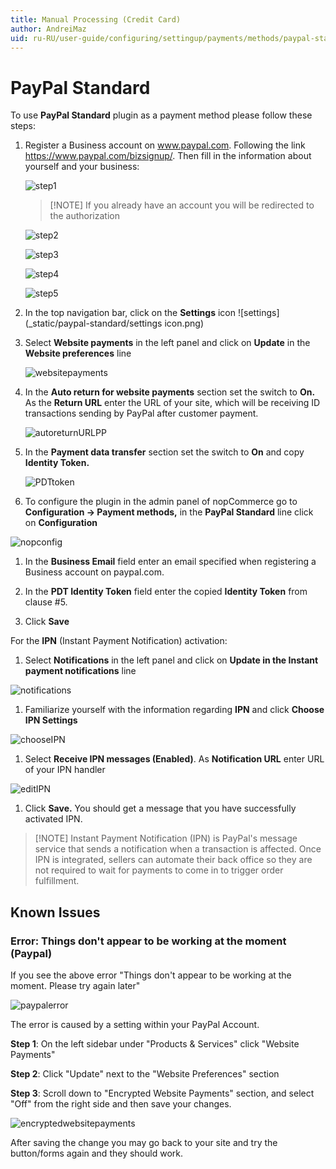 ```yaml
---
title: Manual Processing (Credit Card)
author: AndreiMaz
uid: ru-RU/user-guide/configuring/settingup/payments/methods/paypal-standard
---
```


# PayPal Standard

To use **PayPal Standard** plugin as a payment method please follow these steps:

1. Register a Business account on www.paypal.com. Following the link <https://www.paypal.com/bizsignup/>. Then fill in the information about yourself and your business:
    
    ![step1](_static/paypal-standard/signUp1step.png)
    
    > [!NOTE] If you already have an account you will be redirected to the authorization
    
    ![step2](_static/paypal-standard/signUp2step.png)
    
    ![step3](_static/paypal-standard/signUp3step.png)
    
    ![step4](_static/paypal-standard/signUp4step.png)
    
    ![step5](_static/paypal-standard/signUp5step.png)

2. In the top navigation bar, click on the **Settings** icon ![settings](_static/paypal-standard/settings icon.png)

3. Select **Website payments** in the left panel and click on **Update** in the **Website preferences** line
    
    ![websitepayments](_static/paypal-standard/websitepaymentsppal.png)

4. In the **Auto return for website payments** section set the switch to **On.** As the **Return URL** enter the URL of your site, which will be receiving ID transactions sending by PayPal after customer payment.
    
    ![autoreturnURLPP](_static/paypal-standard/autoreturnURLPP.png)

5. In the **Payment data transfer** section set the switch to **On** and copy **Identity Token.**
    
    ![PDTtoken](_static/paypal-standard/PDTtoken.png)

6. To configure the plugin in the admin panel of nopCommerce go to **Configuration → Payment methods,** in the **PayPal Standard** line click on **Configuration**

![nopconfig](_static/paypal-standard/nopConfigPP.png)

1. In the **Business Email** field enter an email specified when registering a Business account on paypal.com.

2. In the **PDT Identity Token** field enter the copied **Identity Token** from clause #5.

3. Click **Save**

For the **IPN** (Instant Payment Notification) activation:

1. Select **Notifications** in the left panel and click on **Update in the Instant payment notifications** line

![notifications](_static/paypal-standard/notificationsPP.png)

1. Familiarize yourself with the information regarding **IPN** and click **Choose IPN Settings**

![chooseIPN](_static/paypal-standard/chooseIPNSettings.png)

1. Select **Receive IPN messages (Enabled)**. As **Notification URL** enter URL of your IPN handler

![editIPN](_static/paypal-standard/editIPN.png)

1. Click **Save.** You should get a message that you have successfully activated IPN.

> [!NOTE] Instant Payment Notification (IPN) is PayPal's message service that sends a notification when a transaction is affected. Once IPN is integrated, sellers can automate their back office so they are not required to wait for payments to come in to trigger order fulfillment.

## Known Issues

### Error: Things don't appear to be working at the moment (Paypal)

If you see the above error "Things don't appear to be working at the moment. Please try again later"

![paypalerror](_static/paypal-standard/file-6jjW2AH7yT.png)

The error is caused by a setting within your PayPal Account.

**Step 1**: On the left sidebar under "Products & Services" click "Website Payments"

**Step 2**: Click "Update" next to the "Website Preferences" section

**Step 3**: Scroll down to "Encrypted Website Payments" section, and select "Off" from the right side and then save your changes.

![encryptedwebsitepayments](_static/paypal-standard/file-c2yKWw2xMN.png)

After saving the change you may go back to your site and try the button/forms again and they should work.